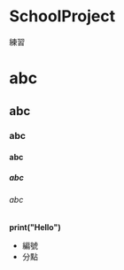 # SchoolProject
練習
# abc
## abc
### abc
#### abc
##### abc
###### abc

****print("Hello")****

- 編號 
- 分點

